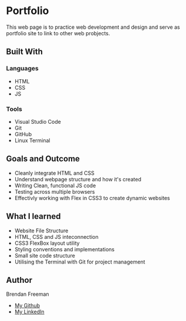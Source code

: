 # Portfolio
This web page is to practice web development and design and serve as portfolio site to link to other web probjects.

<h2>Built With</h2>
<h3>Languages</h3>
<ul>
 <li>HTML</li>
 <li>CSS</li>
 <li>JS</li>
</ul>

<h3> Tools </h3>
<ul>
 <li>Visual Studio Code</li>
 <li>Git</li>
 <li>GitHub</li>
 <li>Linux Terminal</li>
</ul>

<h2>Goals and Outcome</h2>
<ul>
 <li>Cleanly integrate HTML and CSS</li>
 <li>Understand webpage structure and how it's created</li>
 <li>Writing Clean, functional JS code</li>
 <li>Testing across multiple browsers</li>
 <li>Effectivly working with Flex in CSS3 to create dynamic websites</li>
</ul>

<h2>What I learned</h2>
<ul>
 <li>Website File Structure</li>
 <li>HTML, CSS and JS inteconnection</li>
 <li>CSS3 FlexBox layout utility</li>
 <li>Styling conventions and implementations</li>
 <li>Small site code structure</li> 
 <li>Utilising the Terminal with Git for project management</li>
</ul>

<h2>Author</h2>
<p>Brendan Freeman</p>
<ul>
 <li><a href="https://github.com/BrendanFreeman1"> My Github </a></li>
 <li><a href="https://linkedin.com/in/BrendanFreeman1"> My LinkedIn </a></li>
</ul>
